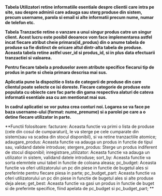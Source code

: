 **Tabela Utilizatori retine informatiile esentiale despre clientii care intra pe site, sau despre adminii care adauga sau sterg produse din sistem, precum username, parola si email si alte informatii precum nume, numar de telefon etc.**

**Tabela Tranzactie retine o vanzare a unui singur produs catre un singur client. Acest lucru este posibil deoarece vom face implementarea astfel incat fiecare atribut cheie primara(id_produs) din o anume tabela de produse sa fie distinct de oricare altul dintr-alta tabela de produse.
Aceasta tabela retine astfel user_id si produs_id, si in plus data efectuarii tranzactiei si valoarea.**

**Pentru fiecare tabela a produselor avem atribute specifice fiecarui tip de produs in parte si cheia primara descrisa mai sus.**

**Aplicatia pune la dispozitie o lista de categorii de produse din care clientul poate selecte ce isi doreste. Fiecare categorie de produse este populata cu obiecte care fac parte din gama respectiva alaturi de cateva informatii esentiale asa cu am mentionat mai sus.**

**In cadrul aplicatiei se vor putea crea conturi noi. Logarea se va face pe baza username-ului (format: nume_prenume) si a parolei pe care a o detine fiecare utilizator in parte.**


**Functii folositoare:
facturare:
Aceasta functie va primi o lista de produse (cele din cosul de cumparaturi), le va sterge pe cele cumparate din sistem(sau va scadea din stocul disponibil), si va retine tranzactiile atomice;
adaugare_produs:
Aceasta functie va adauga un produs in functie de tipul sau, validand datele introduse;
stergere_produs:
Sterge un produs indiferent de stocul disponibil;
inregistrare_utilizator:
Aceasta functie va adauga un utilizator in sistem, validand datele introduse;
sort_by:
Aceasta functie va sorta elemntele unui tabel in functie de coloana aleasa;
pc_budget:
Aceasta functie va oferi utilizatorului un pc din piese in functie de bugetul ales si preferinte pentru fiecare piesa in parte;
pc_budget_part:
Aceasta functie va oferi utilizatorului un pc din piese in functie de bugetul ales si alte produse deja alese;
get_best:
Aceasta functie va gasi un produs in functie de buget si de preferinte specifice, fiind apelata de pc_budget si pc_budget_part;
**
